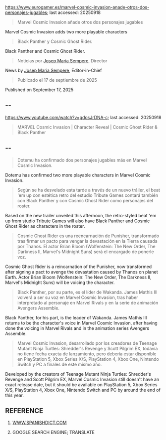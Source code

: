 https://www.eurogamer.es/marvel-cosmic-invasion-anade-otros-dos-personajes-jugables; last accessed: 20250918

> Marvel Cosmic Invasion añade otros dos personajes jugables

Marvel Cosmic Invasion adds two more playable characters

> Black Panther y Cosmic Ghost Rider.

Black Panther and Cosmic Ghost Rider.

> Noticias por [Josep Maria Sempere](https://www.eurogamer.es/authors/josep-maria-sempere), Director

News by [Josep Maria Sempere](https://www.eurogamer.es/authors/josep-maria-sempere), Editor-in-Chief

> Publicado el 17 de septiembre de 2025

Published on September 17, 2025

## --

https://www.youtube.com/watch?v=gdosJrDNA-c; last accessed: 20250918

> MARVEL Cosmic Invasion | Character Reveal | Cosmic Ghost Rider & Black Panther 

## --

> Dotemu ha confirmado dos personajes jugables más en Marvel Cosmic Invasion.

Dotemu has confirmed two more playable characters in Marvel Cosmic Invasion.

> Según se ha desvelado esta tarde a través de un nuevo tráiler, el beat 'em up con estética retro del estudio Tribute Games contará también con Black Panther y con Cosmic Ghost Rider como personajes del roster.

Based on the new trailer unveiled this afternoon, the retro-styled beat 'em up from studio Tribute Games will also have Black Panther and Cosmic Ghost Rider as characters in the roster.

> Cosmic Ghost Rider es una reencarnación de Punisher, transformado tras firmar un pacto para vengar la devastación en la Tierra causada por Thanos. El actor Brian Bloom (Wolfenstein: The New Order, The Darkness II, Marvel's Midnight Suns) será el encargado de ponerle voz.

Cosmic Ghost Rider is a reincarnation of the Punisher, now transformed after signing a pact to avenge the devastation caused by Thanos on planet Earth. Actor Brian Bloom (Wolfenstein: The New Order, The Darkness II, Marvel's Midnight Suns) will be voicing the character.

> Black Panther, por su parte, es el líder de Wakanda. James Mathis III volverá a ser su voz en Marvel Cosmic Invasion, tras haber interpretado al personaje en Marvel Rivals y en la serie de animación Avengers Assemble.

Black Panther, for his part, is the leader of Wakanda. James Mathis III returns to be the character's voice in Marvel Cosmic Invasion, after having done the voicing in Marvel Rivals and in the animation series Avengers Assemble.

> Marvel Cosmic Invasion, desarrollado por los creadores de Teenage Mutant Ninja Turtles: Shredder's Revenge y Scott Pilgrim EX, todavía no tiene fecha exacta de lanzamiento, pero debería estar disponible en PlayStation 5, Xbox Series X/S, PlayStation 4, Xbox One, Nintendo Switch y PC a finales de este mismo año. 

Developed by the creators of Teenage Mutant Ninja Turtles: Shredder's Revenge and Scott Pilgrim EX, Marvel Cosmic Invasion still doesn't have an exact release date, but it should be available on PlayStation 5, Xbox Series X/S, PlayStation 4, Xbox One, Nintendo Switch and PC by around the end of this year.

## REFERENCE

1) [WWW.SPANISHDICT.COM](https://www.spanishdict.com)

2) GOOGLE SEARCH ENGINE; TRANSLATE